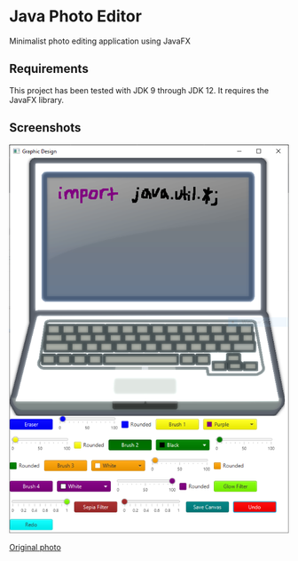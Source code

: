 # Java Photo Editor
Minimalist photo editing application using JavaFX

## Requirements
This project has been tested with JDK 9 through JDK 12. It requires the JavaFX library.

## Screenshots
![Example screenshot](/screenshots/ImageEditScreenshot20190807.PNG?raw=true)

[Original photo](https://josephblack.com/images/generic-laptop.png)
